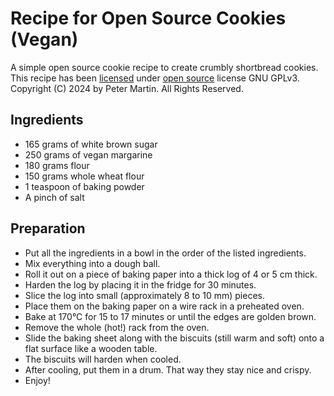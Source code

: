 # Recipe for Open Source Cookies (Vegan)
A simple open source cookie recipe to create crumbly shortbread cookies.
This recipe has been [licensed](README.md#license-of-this-recipe) 
under [open source](README.md#open-source-cookies) license GNU GPLv3.
Copyright (C) 2024 by Peter Martin. All Rights Reserved.

## Ingredients
- 165 grams of white brown sugar
- 250 grams of vegan margarine
- 180 grams flour
- 150 grams whole wheat flour
- 1 teaspoon of baking powder
- A pinch of salt

## Preparation
- Put all the ingredients in a bowl in the order of the listed ingredients.
- Mix everything into a dough ball.
- Roll it out on a piece of baking paper into a thick log of 4 or 5 cm thick. 
- Harden the log by placing it in the fridge for 30 minutes.
- Slice the log into small (approximately 8 to 10 mm) pieces.
- Place them on the baking paper on a wire rack in a preheated oven.
- Bake at 170°C for 15 to 17 minutes or until the edges are golden brown.
- Remove the whole (hot!) rack from the oven.
- Slide the baking sheet along with the biscuits (still warm and soft) onto a flat surface like a wooden table.
- The biscuits will harden when cooled.
- After cooling, put them in a drum. That way they stay nice and crispy.
- Enjoy!
